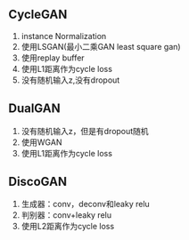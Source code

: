 ## CycleGAN
1. instance Normalization
2. 使用LSGAN(最小二乘GAN least square gan)
3. 使用replay buffer
4. 使用L1距离作为cycle loss
5. 没有随机输入z,没有dropout

## DualGAN
1. 没有随机输入z，但是有dropout随机
2. 使用WGAN
3. 使用L1距离作为cycle loss

## DiscoGAN
1. 生成器：conv，deconv和leaky relu
2. 判别器：conv+leaky relu
3. 使用L2距离作为cycle loss